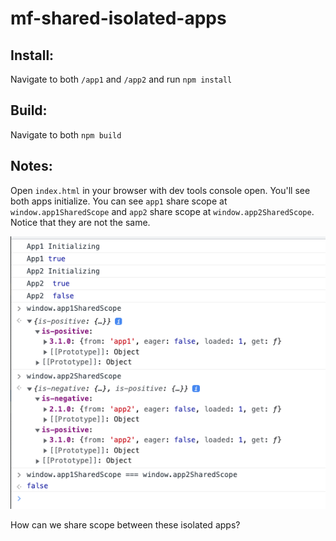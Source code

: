 # mf-shared-isolated-apps

## Install:
Navigate to both `/app1` and `/app2` and run `npm install`

## Build:
Navigate to both `npm build`

## Notes:
Open `index.html` in your browser with dev tools console open.  You'll see both apps initialize.
You can see `app1` share scope at `window.app1SharedScope` and `app2` share scope at `window.app2SharedScope`.
Notice that they are not the same. 


![Scope not shared](https://raw.githubusercontent.com/dcesiel/mf-shared-isolated-apps/main/Screen%20Shot%202022-11-01%20at%204.43.47%20PM.png)

How can we share scope between these isolated apps?
